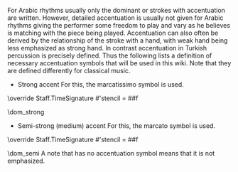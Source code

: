 <!--
 OpenArabicMusicDB
 Copyright (C) 2025 Amir Czwink (amir130@hotmail.de)
  
 This program is free software: you can redistribute it and/or modify
 it under the terms of the GNU Affero General Public License as published by
 the Free Software Foundation, either version 3 of the License, or
 (at your option) any later version.
  
 This program is distributed in the hope that it will be useful,
 but WITHOUT ANY WARRANTY; without even the implied warranty of
 MERCHANTABILITY or FITNESS FOR A PARTICULAR PURPOSE.  See the
 GNU Affero General Public License for more details.
 
 You should have received a copy of the GNU Affero General Public License
 along with this program.  If not, see <http://www.gnu.org/licenses/>.
-->

For Arabic rhythms usually only the dominant or strokes with accentuation are written. However, detailed accentuation is usually not given for Arabic rhythms giving the performer some freedom to play and vary as he believes is matching with the piece being played. Accentuation can also often be derived by the relationship of the stroke with a hand, with weak hand being less emphasized as strong hand.
In contrast accentuation in Turkish percussion is precisely defined. Thus the following lists a definition of necessary accentuation symbols that will be used in this wiki. Note that they are defined differently for classical music.
* Strong accent
For this, the marcatissimo symbol is used.
<score type="rhythm">
\override Staff.TimeSignature #'stencil = ##f 
	
\dom_strong
</score>

* Semi-strong (medium) accent
For this, the marcato symbol is used.
<score type="rhythm">
\override Staff.TimeSignature #'stencil = ##f 
	
\dom_semi
</score>
A note that has no accentuation symbol means that it is not emphasized.
